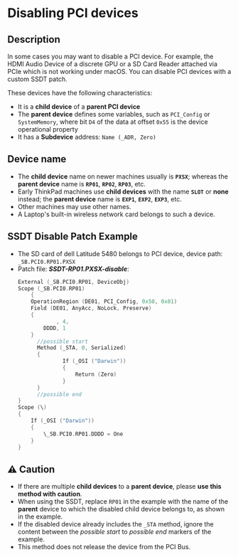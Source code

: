 # Disabling PCI devices

## Description

In some cases you may want to disable a PCI device. For example, the HDMI Audio Device of a discrete GPU or a SD Card Reader attached via PCIe which is not working under macOS. You can disable PCI devices with a custom SSDT patch.

These devices have the following characteristics:

- It is a **child device** of a **parent PCI device**
- The **parent device** defines some variables, such as `PCI_Config` or `SystemMemory`, where bit `D4` of the data at offset `0x55` is the device operational property
- It has a **Subdevice** address: `Name (_ADR, Zero)`  

## Device name

- The **child device** name on newer machines usually is **`PXSX`**; whereas the **parent device** name is **`RP01`**, **`RP02`**, **`RP03`**, etc.
- Early ThinkPad machines use **child devices** with the name **`SLOT`** or **none** instead; the **parent device** name is **`EXP1`**, **`EXP2`**, **`EXP3`**, etc.
- Other machines may use other names.
- A Laptop's built-in wireless network card belongs to such a device.

## SSDT Disable Patch Example

- The SD card of dell Latitude 5480 belongs to PCI device, device path: `_SB.PCI0.RP01.PXSX`
- Patch file: ***SSDT-RP01.PXSX-disable***:
  ```swift
  External (_SB.PCI0.RP01, DeviceObj)
  Scope (_SB.PCI0.RP01)
      {
      OperationRegion (DE01, PCI_Config, 0x50, 0x01)
      Field (DE01, AnyAcc, NoLock, Preserve)
      {
              , 4,
          DDDD, 1
      }
  		//possible start
  		Method (_STA, 0, Serialized)
  		{
  				If (_OSI ("Darwin"))
  				{
  					Return (Zero)
  				}
  		}
  		//possible end
  }  
  Scope (\)
  {
      If (_OSI ("Darwin"))
      {
          \_SB.PCI0.RP01.DDDD = One
      }
  }
  ```

## :warning: Caution

- If there are multiple **child devices** to a **parent device**, please **use this method with caution**.
- When using the SSDT, replace `RP01` in the example with the name of the **parent** device to which the disabled child device belongs to, as shown in the example.
- If the disabled device already includes the `_STA` method, ignore the content between the *possible start* to *possible end* markers of the example.
- This method does not release the device from the PCI Bus.
